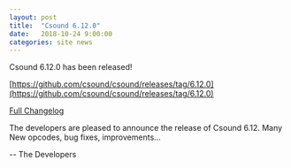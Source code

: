 ```yaml
---
layout: post
title:  "Csound 6.12.0"
date:   2018-10-24 9:00:00
categories: site news 
---
```


Csound 6.12.0 has been released!

[https://github.com/csound/csound/releases/tag/6.12.0](https://github.com/csound/csound/releases/tag/6.12.0)

[Full Changelog](https://github.com/csound/csound/blob/develop/Release_Notes/Version_6.12.md)

The developers are pleased to announce the release of Csound 6.12.
Many New opcodes, bug fixes, improvements...

-- The Developers
